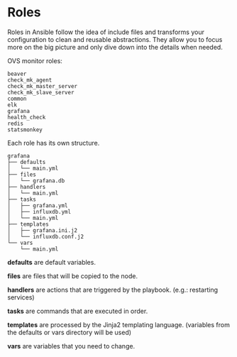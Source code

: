 # Roles

Roles in Ansible follow the idea of include files and transforms your configuration to clean and reusable abstractions.
They allow you to focus more on the big picture and only dive down into the details when needed.

OVS monitor roles:
```
beaver
check_mk_agent
check_mk_master_server
check_mk_slave_server
common
elk
grafana
health_check
redis
statsmonkey
```

Each role has its own structure.
```
grafana
├── defaults
│   └── main.yml
├── files
│   └── grafana.db
├── handlers
│   └── main.yml
├── tasks
│   ├── grafana.yml
│   ├── influxdb.yml
│   └── main.yml
├── templates
│   ├── grafana.ini.j2
│   └── influxdb.conf.j2
└── vars
    └── main.yml
```

**defaults** are default variables.

**files** are files that will be copied to the node.

**handlers** are actions that are triggered by the playbook. (e.g.: restarting services)

**tasks** are commands that are executed in order.

**templates** are processed by the Jinja2 templating language. (variables from the defaults or vars directory will be used)

**vars** are variables that you need to change.